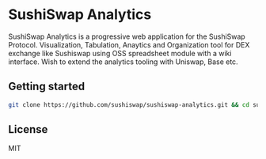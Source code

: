 # SushiSwap Analytics

SushiSwap Analytics is a progressive web application for the SushiSwap Protocol. Visualization, Tabulation, Anaytics and Organization tool for DEX exchange like Sushiswap using OSS spreadsheet module with a wiki interface. Wish to extend the analytics tooling with Uniswap, Base etc.

## Getting started

```sh
git clone https://github.com/sushiswap/sushiswap-analytics.git && cd sushiswap-analytics && nvm use && yarn && yarn dev
```



## License

MIT
